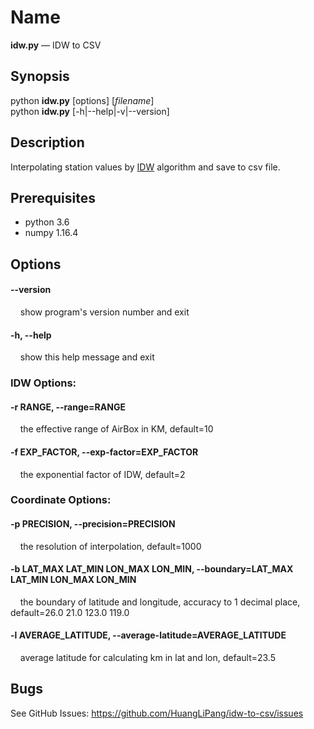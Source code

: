 # Name
**idw.py<i></i>** — IDW to CSV

## Synopsis
python **idw.<i></i>py** \[options] \[_filename_]  
python **idw.<i></i>py** \[-h|--help|-v|--version]

## Description

Interpolating station values by [IDW](http://www.gitta.info/ContiSpatVar/de/html/Interpolatio_learningObject2.xhtml) algorithm and save to csv file.

## Prerequisites

* python 3.6
* numpy  1.16.4

## Options
#### --version 
&nbsp;&nbsp;&nbsp;&nbsp;show program's version number and exit

#### -h, --help
&nbsp;&nbsp;&nbsp;&nbsp;show this help message and exit

### IDW Options:

#### -r RANGE, --range=RANGE
&nbsp;&nbsp;&nbsp;&nbsp;the effective range of AirBox in KM, default=10

#### -f EXP_FACTOR, --exp-factor=EXP_FACTOR
&nbsp;&nbsp;&nbsp;&nbsp;the exponential factor of IDW, default=2

### Coordinate Options:
#### -p PRECISION, --precision=PRECISION
&nbsp;&nbsp;&nbsp;&nbsp;the resolution of interpolation, default=1000

#### -b LAT_MAX LAT_MIN LON_MAX LON_MIN, --boundary=LAT_MAX LAT_MIN LON_MAX LON_MIN
&nbsp;&nbsp;&nbsp;&nbsp;the boundary of latitude and longitude, accuracy to 1 decimal place, default=26.0 21.0 123.0 119.0

#### -l AVERAGE_LATITUDE, --average-latitude=AVERAGE_LATITUDE
&nbsp;&nbsp;&nbsp;&nbsp;average latitude for calculating km in lat and lon, default=23.5

## Bugs
See GitHub Issues: <https://github.com/HuangLiPang/idw-to-csv/issues>
